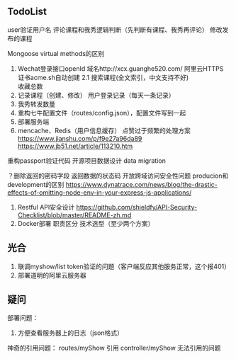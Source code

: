 ## TodoList
user验证用户名
评论课程和我秀逻辑判断（先判断有课程、我秀再评论）
修改发布的课程

Mongoose virtual methods的区别

1. Wechat登录接口openId
    域名http://xcx.guanghe520.com/
    阿里云HTTPS
    证书acme.sh自动创建
2.1 搜索课程(全文索引，中文支持不好)  
    收藏总数
3. 记录课程（创建、修改）
   用户登录记录（每天一条记录）
4. 我秀转发数量    
5. 重构七牛配置文件（routes/config.json），配置文件写到一起   
6. 部署服务端
7. mencache、Redis（用户信息缓存）
点赞过于频繁的处理方案
https://www.jianshu.com/p/f9e27a96da89
https://www.jb51.net/article/113210.htm


重构passport验证代码
开源项目数据设计
data migration

？删除返回的密码字段
返回数据的状态码
开放跨域访问安全性问题
producion和development的区别
https://www.dynatrace.com/news/blog/the-drastic-effects-of-omitting-node-env-in-your-express-js-applications/


1. Restful API安全设计 https://github.com/shieldfy/API-Security-Checklist/blob/master/README-zh.md
2. Docker部署
职责区分
技术选型（至少两个方案）


## 光合
1. 联调myshow/list token验证的问题（客户端反应其他服务正常，这个报401）
2. 部署道明的阿里云服务器

## 疑问
部署问题：
1. 方便查看服务器上的日志（json格式）

神奇的引用问题： routes/myShow 引用 controller/myShow 无法引用的问题